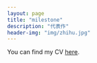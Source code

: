 ```yaml
---
layout: page
title: "milestone"
description: "代表作"
header-img: "img/zhihu.jpg"
---
```


You can find my CV [here](https://www.dropbox.com/s/cdm90pq41ag9pwy/HanWang_Resume_12222018.pdf?dl=0).






